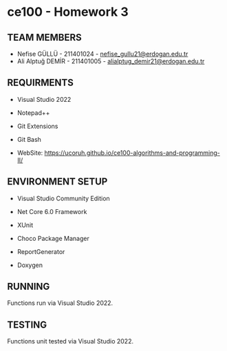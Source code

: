 # ce100 - Homework 3

## TEAM MEMBERS

-  Nefise GÜLLÜ  - 211401024 - nefise_gullu21@erdogan.edu.tr 
- Ali Alptuğ DEMİR - 211401005 - alialptug_demir21@erdogan.edu.tr

## REQUIRMENTS

- Visual Studio 2022

- Notepad++

- Git Extensions

- Git Bash

- WebSite: []()https://ucoruh.github.io/ce100-algorithms-and-programming-II/

## ENVIRONMENT SETUP

- Visual Studio Community Edition

 * Net Core 6.0 Framework

 * XUnit

- Choco Package Manager

- ReportGenerator

- Doxygen

## RUNNING
Functions run via Visual Studio 2022.

## TESTING
Functions unit tested via Visual Studio 2022.
